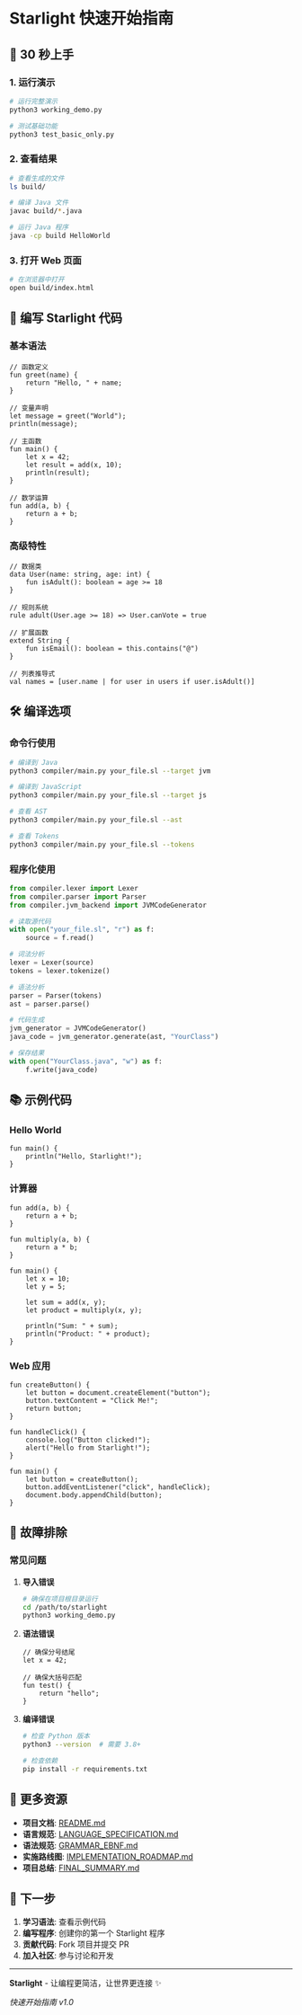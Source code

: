 # Starlight 快速开始指南

## 🚀 30 秒上手

### 1. 运行演示
```bash
# 运行完整演示
python3 working_demo.py

# 测试基础功能
python3 test_basic_only.py
```

### 2. 查看结果
```bash
# 查看生成的文件
ls build/

# 编译 Java 文件
javac build/*.java

# 运行 Java 程序
java -cp build HelloWorld
```

### 3. 打开 Web 页面
```bash
# 在浏览器中打开
open build/index.html
```

## 📝 编写 Starlight 代码

### 基本语法
```starlight
// 函数定义
fun greet(name) {
    return "Hello, " + name;
}

// 变量声明
let message = greet("World");
println(message);

// 主函数
fun main() {
    let x = 42;
    let result = add(x, 10);
    println(result);
}

// 数学运算
fun add(a, b) {
    return a + b;
}
```

### 高级特性
```starlight
// 数据类
data User(name: string, age: int) {
    fun isAdult(): boolean = age >= 18
}

// 规则系统
rule adult(User.age >= 18) => User.canVote = true

// 扩展函数
extend String {
    fun isEmail(): boolean = this.contains("@")
}

// 列表推导式
val names = [user.name | for user in users if user.isAdult()]
```

## 🛠️ 编译选项

### 命令行使用
```bash
# 编译到 Java
python3 compiler/main.py your_file.sl --target jvm

# 编译到 JavaScript
python3 compiler/main.py your_file.sl --target js

# 查看 AST
python3 compiler/main.py your_file.sl --ast

# 查看 Tokens
python3 compiler/main.py your_file.sl --tokens
```

### 程序化使用
```python
from compiler.lexer import Lexer
from compiler.parser import Parser
from compiler.jvm_backend import JVMCodeGenerator

# 读取源代码
with open("your_file.sl", "r") as f:
    source = f.read()

# 词法分析
lexer = Lexer(source)
tokens = lexer.tokenize()

# 语法分析
parser = Parser(tokens)
ast = parser.parse()

# 代码生成
jvm_generator = JVMCodeGenerator()
java_code = jvm_generator.generate(ast, "YourClass")

# 保存结果
with open("YourClass.java", "w") as f:
    f.write(java_code)
```

## 📚 示例代码

### Hello World
```starlight
fun main() {
    println("Hello, Starlight!");
}
```

### 计算器
```starlight
fun add(a, b) {
    return a + b;
}

fun multiply(a, b) {
    return a * b;
}

fun main() {
    let x = 10;
    let y = 5;
    
    let sum = add(x, y);
    let product = multiply(x, y);
    
    println("Sum: " + sum);
    println("Product: " + product);
}
```

### Web 应用
```starlight
fun createButton() {
    let button = document.createElement("button");
    button.textContent = "Click Me!";
    return button;
}

fun handleClick() {
    console.log("Button clicked!");
    alert("Hello from Starlight!");
}

fun main() {
    let button = createButton();
    button.addEventListener("click", handleClick);
    document.body.appendChild(button);
}
```

## 🔧 故障排除

### 常见问题

1. **导入错误**
   ```bash
   # 确保在项目根目录运行
   cd /path/to/starlight
   python3 working_demo.py
   ```

2. **语法错误**
   ```starlight
   // 确保分号结尾
   let x = 42;
   
   // 确保大括号匹配
   fun test() {
       return "hello";
   }
   ```

3. **编译错误**
   ```bash
   # 检查 Python 版本
   python3 --version  # 需要 3.8+
   
   # 检查依赖
   pip install -r requirements.txt
   ```

## 📖 更多资源

- **项目文档**: [README.md](README.md)
- **语言规范**: [LANGUAGE_SPECIFICATION.md](LANGUAGE_SPECIFICATION.md)
- **语法规范**: [GRAMMAR_EBNF.md](GRAMMAR_EBNF.md)
- **实施路线图**: [IMPLEMENTATION_ROADMAP.md](IMPLEMENTATION_ROADMAP.md)
- **项目总结**: [FINAL_SUMMARY.md](FINAL_SUMMARY.md)

## 🎯 下一步

1. **学习语法**: 查看示例代码
2. **编写程序**: 创建你的第一个 Starlight 程序
3. **贡献代码**: Fork 项目并提交 PR
4. **加入社区**: 参与讨论和开发

---

**Starlight** - 让编程更简洁，让世界更连接 ✨

*快速开始指南 v1.0*
